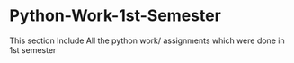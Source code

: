 # Python-Work-1st-Semester
This section Include All the python work/ assignments which were done in 1st semester
